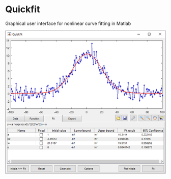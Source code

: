 # Quickfit
Graphical user interface for nonlinear curve fitting in Matlab

![screenshot](source/quickfit_resources/screenshot.png)
